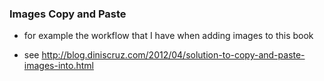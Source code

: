 ### Images Copy and Paste


- for example the workflow that I have when adding images to this book

- see http://blog.diniscruz.com/2012/04/solution-to-copy-and-paste-images-into.html
